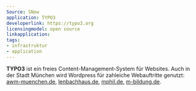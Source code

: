 ```yaml
---
Source: SNow
application: TYPO3
developerlink: https://typo3.org
licensingmodel: open source
linkapplication: 
tags:
- infrastruktur
- application
---
```


__TYPO3__ ist ein freies Content-Management-System für Websites.
Auch in der Stadt München wird Wordpress für zahleiche Webauftritte genutzt:
[awm-muenchen.de](https://www.awm-muenchen.de), [lenbachhaus.de](https://www.lenbachhaus.de), [mphil.de](https://www.mphil.de), [m-bildung.de](https://m-bildung.de).
